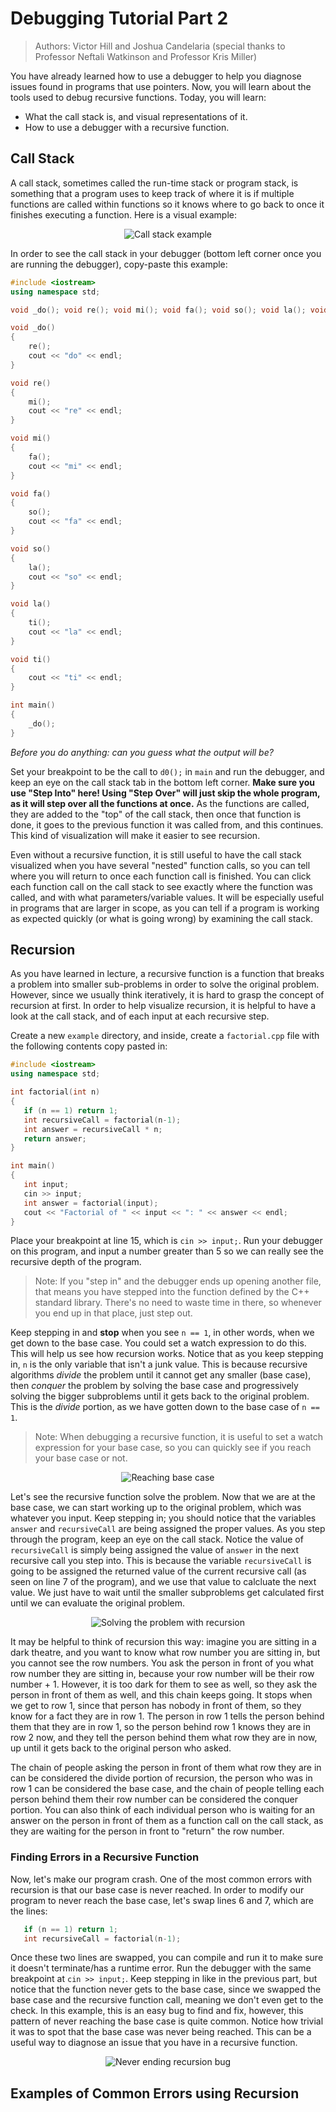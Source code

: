 # Debugging Tutorial Part 2

> Authors: Victor Hill and Joshua Candelaria (special thanks to Professor Neftali Watkinson and Professor Kris Miller)

You have already learned how to use a debugger to help you diagnose issues found in programs that use pointers. Now, you will learn about the tools used to debug recursive functions. Today, you will learn:

* What the call stack is, and visual representations of it.
* How to use a debugger with a recursive function.

## Call Stack

A call stack, sometimes called the run-time stack or program stack, is something that a program uses to keep track of where it is if multiple functions are called within functions so it knows where to go back to once it finishes executing a function. Here is a visual example:

<p align="center">
    <img src= "images/callstack.png" alt="Call stack example">
</p>

In order to see the call stack in your debugger (bottom left corner once you are running the debugger), copy-paste this example:

```cpp
#include <iostream>
using namespace std;

void _do(); void re(); void mi(); void fa(); void so(); void la(); void ti();

void _do()
{
    re();
    cout << "do" << endl;
}

void re()
{
    mi();
    cout << "re" << endl;
}

void mi()
{
    fa();
    cout << "mi" << endl;
}

void fa()
{
    so();
    cout << "fa" << endl;
}

void so()
{
    la();
    cout << "so" << endl;
}

void la()
{
    ti();
    cout << "la" << endl;
}

void ti()
{
    cout << "ti" << endl;
}

int main()
{
    _do();
}
```
*Before you do anything: can you guess what the output will be?*

Set your breakpoint to be the call to `d0();` in `main` and run the debugger, and keep an eye on the call stack tab in the bottom left corner. **Make sure you use "Step Into" here! Using "Step Over" will just skip the whole program, as it will step over all the functions at once.** As the functions are called, they are added to the "top" of the call stack, then once that function is done, it goes to the previous function it was called from, and this continues. This kind of visualization will make it easier to see recursion.

Even without a recursive function, it is still useful to have the call stack visualized when you have several "nested" function calls, so you can tell where you will return to once each function call is finished. You can click each function call on the call stack to see exactly where the function was called, and with what parameters/variable values. It will be especially useful in programs that are larger in scope, as you can tell if a program is working as expected quickly (or what is going wrong) by examining the call stack.

## Recursion 

As you have learned in lecture, a recursive function is a function that breaks a problem into smaller sub-problems in order to solve the original problem. However, since we usually think iteratively, it is hard to grasp the concept of recursion at first. In order to help visualize recursion, it is helpful to have a look at the call stack, and of each input at each recursive step.

Create a new `example` directory, and inside, create a `factorial.cpp` file with the following contents copy pasted in:

```cpp
#include <iostream>
using namespace std;

int factorial(int n)
{
   if (n == 1) return 1;
   int recursiveCall = factorial(n-1);
   int answer = recursiveCall * n;
   return answer;
}

int main()
{
   int input;
   cin >> input;
   int answer = factorial(input);
   cout << "Factorial of " << input << ": " << answer << endl;
}
```

Place your breakpoint at line 15, which is `cin >> input;`. Run your debugger on this program, and input a number greater than 5 so we can really see the recursive depth of the program. 

> Note: If you "step in" and the debugger ends up opening another file, that means you have stepped into the function defined by the C++ standard library. There's no need to waste time in there, so whenever you end up in that place, just step out.

Keep stepping in and **stop** when you see `n == 1`, in other words, when we get down to the base case. You could set a watch expression to do this. This will help us see how recursion works. Notice that as you keep stepping in, `n` is the only variable that isn't a junk value. This is because recursive algorithms *divide* the problem until it cannot get any smaller (base case), then *conquer* the problem by solving the base case and progressively solving the bigger subproblems until it gets back to the original problem. This is the *divide* portion, as we have gotten down to the base case of `n == 1`.

> Note: When debugging a recursive function, it is useful to set a watch expression for your base case, so you can quickly see if you reach your base case or not.

<p align="center">
    <img src="images/reachingbasecase.gif" alt="Reaching base case">
</p>

Let's see the recursive function solve the problem. Now that we are at the base case, we can start working up to the original problem, which was whatever you input. Keep stepping in; you should notice that the variables `answer` and `recursiveCall` are being assigned the proper values. As you step through the program, keep an eye on the call stack. Notice the value of `recursiveCall` is simply being assigned the value of `answer` in the next recursive call you step into. This is because the variable `recursiveCall` is going to be assigned the returned value of the current recursive call (as seen on line 7 of the program), and we use that value to calcluate the next value. We just have to wait until the smaller subproblems get calculated first until we can evaluate the original problem.

<p align="center">
    <img src="images/returnrecursion.gif" alt="Solving the problem with recursion">
</p>

It may be helpful to think of recursion this way: imagine you are sitting in a dark theatre, and you want to know what row number you are sitting in, but you cannot see the row numbers. You ask the person in front of you what row number they are sitting in, because your row number will be their row number + 1. However, it is too dark for them to see as well, so they ask the person in front of them as well, and this chain keeps going. It stops when we get to row 1, since that person has nobody in front of them, so they know for a fact they are in row 1. The person in row 1 tells the person behind them that they are in row 1, so the person behind row 1 knows they are in row 2 now, and they tell the person behind them what row they are in now, up until it gets back to the original person who asked.

The chain of people asking the person in front of them what row they are in can be considered the divide portion of recursion, the person who was in row 1 can be considered the base case, and the chain of people telling each person behind them their row number can be considered the conquer portion. You can also think of each individual person who is waiting for an answer on the person in front of them as a function call on the call stack, as they are waiting for the person in front to "return" the row number.

### Finding Errors in a Recursive Function

Now, let's make our program crash. One of the most common errors with recursion is that our base case is never reached. In order to modify our program to never reach the base case, let's swap lines 6 and 7, which are the lines:

```cpp
   if (n == 1) return 1;
   int recursiveCall = factorial(n-1);
```

Once these two lines are swapped, you can compile and run it to make sure it doesn't terminate/has a runtime error. Run the debugger with the same breakpoint at `cin >> input;`. Keep stepping in like in the previous part, but notice that the function never gets to the base case, since we swapped the base case and the recursive function call, meaning we don't even get to the check. In this example, this is an easy bug to find and fix, however, this pattern of never reaching the base case is quite common. Notice how trivial it was to spot that the base case was never being reached. This can be a useful way to diagnose an issue that you have in a recursive function.

<p align="center">
    <img src="images/recursionbug.gif" alt="Never ending recursion bug">
</p>

## Examples of Common Errors using Recursion

